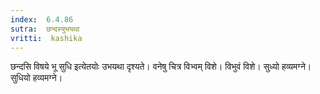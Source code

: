```yaml
---
index:  6.4.86
sutra:  छन्दस्युभयथा
vritti:  kashika 
---
```


छन्दसि विषये भू सुधि इत्येतयोः उभयथा दृश्यते। वनेषु चित्र विभ्वम् विशे। विभुवं विशे। सुध्यो हव्यमग्ने। सुधियो हव्यमग्ने।

